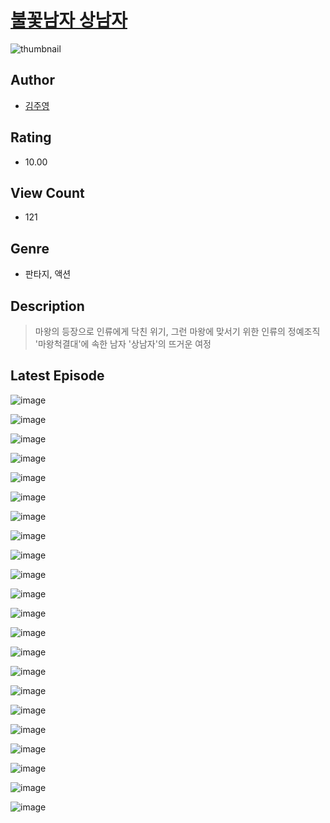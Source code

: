 # [불꽃남자 상남자](https://comic.naver.com/challenge/list?titleId=810176)
![thumbnail](https://image-comic.pstatic.net/user_contents_data/challenge_comic/2023/05/23/129418/upload_3919088689824217444_480x623.jpeg)

## Author
- [김주영](https://comic.naver.com/artistTitle?id=129418)

## Rating
- 10.00

## View Count
- 121

## Genre
- 판타지, 액션

## Description
> 마왕의 등장으로 인류에게 닥친 위기, 그런 마왕에 맞서기 위한 인류의 정예조직 '마왕척결대'에 속한 남자 '상남자'의 뜨거운 여정


## Latest Episode
![image](https://image-comic.pstatic.net/user_contents_data/challenge_comic/2023/05/24/129418/upload_4122312300175581795.jpeg)

![image](https://image-comic.pstatic.net/user_contents_data/challenge_comic/2023/05/24/129418/upload_3832905473174616370.jpeg)

![image](https://image-comic.pstatic.net/user_contents_data/challenge_comic/2023/05/24/129418/upload_3618417331047261751.jpeg)

![image](https://image-comic.pstatic.net/user_contents_data/challenge_comic/2023/05/24/129418/upload_7016999853408793906.jpeg)

![image](https://image-comic.pstatic.net/user_contents_data/challenge_comic/2023/05/24/129418/upload_3760559991810242358.jpeg)

![image](https://image-comic.pstatic.net/user_contents_data/challenge_comic/2023/05/24/129418/upload_7017563013829439800.jpeg)

![image](https://image-comic.pstatic.net/user_contents_data/challenge_comic/2023/05/24/129418/upload_3702303257254048565.jpeg)

![image](https://image-comic.pstatic.net/user_contents_data/challenge_comic/2023/05/24/129418/upload_7306582847889105969.jpeg)

![image](https://image-comic.pstatic.net/user_contents_data/challenge_comic/2023/05/24/129418/upload_7147888143376922980.jpeg)

![image](https://image-comic.pstatic.net/user_contents_data/challenge_comic/2023/05/24/129418/upload_4136048494646604853.jpeg)

![image](https://image-comic.pstatic.net/user_contents_data/challenge_comic/2023/05/24/129418/upload_7004002564303107126.jpeg)

![image](https://image-comic.pstatic.net/user_contents_data/challenge_comic/2023/05/24/129418/upload_7004052222697944422.jpeg)

![image](https://image-comic.pstatic.net/user_contents_data/challenge_comic/2023/05/24/129418/upload_3847873119930311987.jpeg)

![image](https://image-comic.pstatic.net/user_contents_data/challenge_comic/2023/05/24/129418/upload_3618980276806836791.jpeg)

![image](https://image-comic.pstatic.net/user_contents_data/challenge_comic/2023/05/24/129418/upload_3544443064920782899.jpeg)

![image](https://image-comic.pstatic.net/user_contents_data/challenge_comic/2023/05/24/129418/upload_7090412062126990133.jpeg)

![image](https://image-comic.pstatic.net/user_contents_data/challenge_comic/2023/05/24/129418/upload_7089850404958319160.jpeg)

![image](https://image-comic.pstatic.net/user_contents_data/challenge_comic/2023/05/24/129418/upload_7305182065760691766.jpeg)

![image](https://image-comic.pstatic.net/user_contents_data/challenge_comic/2023/05/24/129418/upload_7003999265855071544.jpeg)

![image](https://image-comic.pstatic.net/user_contents_data/challenge_comic/2023/05/24/129418/upload_3834306232989410103.jpeg)

![image](https://image-comic.pstatic.net/user_contents_data/challenge_comic/2023/05/24/129418/upload_7365696809834197861.jpeg)

![image](https://image-comic.pstatic.net/user_contents_data/challenge_comic/2023/05/24/129418/upload_3691043377012565554.jpeg)
